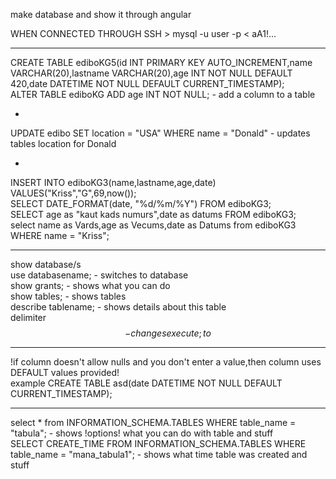 make database and show it through angular       


WHEN CONNECTED THROUGH SSH >
mysql -u user -p  < aA1!...          
    
------------------------------------------------------------------  
CREATE TABLE ediboKG5(id INT PRIMARY KEY AUTO_INCREMENT,name VARCHAR(20),lastname VARCHAR(20),age INT NOT NULL DEFAULT 420,date DATETIME NOT NULL DEFAULT CURRENT_TIMESTAMP);                     
ALTER TABLE ediboKG ADD age INT NOT NULL; - add a column to a table                             
      
 -     
      
UPDATE edibo SET location = "USA" WHERE name = "Donald"   - updates tables location for Donald          

-
INSERT INTO ediboKG3(name,lastname,age,date) VALUES("Kriss","G",69,now());          
SELECT DATE_FORMAT(date, "%d/%m/%Y") FROM ediboKG3;         
SELECT age as "kaut kads numurs",date as datums FROM ediboKG3;  
select name as Vards,age as Vecums,date as Datums from ediboKG3 WHERE name = "Kriss";

    
------------------------------------------------------------------    
show database/s     
use databasename; - switches to database          
show grants; - shows what you can do              
show tables; - shows tables             
describe tablename; - shows details about this table        
delimiter $$ - changes execute ; to $$         



------------------------------------------------------------------    
!if column doesn't allow nulls and you don't enter a value,then column uses DEFAULT values provided!            
example CREATE TABLE asd(date DATETIME NOT NULL DEFAULT CURRENT_TIMESTAMP);     






















------------------------------------------------------------------------------------------------
select * from INFORMATION_SCHEMA.TABLES WHERE table_name = "tabula"; - shows !options! what you can do with table and stuff    
SELECT CREATE_TIME FROM INFORMATION_SCHEMA.TABLES WHERE table_name = "mana_tabula1"; - shows what time table was created and stuff     

